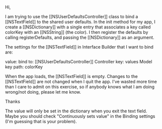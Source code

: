 Hi,

I am trying to use the [[NSUserDefaultsController]] class to bind a [[NSTextField]] to the shared user defaults. In the init method for my app, I create a [[NSDictionary]] with a single entry that associates a key called colorKey with an [[NSString]] (the color). I then register the defaults by calling registerDefaults, and passing the [[NSDictionary]] as an argument.

The settings for the [[NSTextField]] in Interface Builder that I want to bind are:

value:
bind to: [[NSUserDefaultsController]]
Controller key: values
Model key path: colorKey

When the app loads, the [[NSTextField]] is empty. Changes to the [[NSTextField]] are not changed when I quit the app. I've wasted more time than I care to admit on this exercise, so if anybody knows what I am doing wrong/not doing, please let me know.

Thanks

The value will only be set in the dictionary when you exit the text field. Maybe you should check "Continuously sets value" in the Binding settings (I'm guessing that is your problem).
